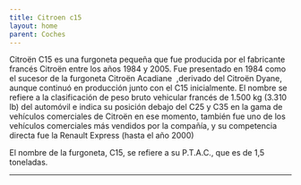 ```yaml
---
title: Citroen c15
layout: home
parent: Coches
---
```


Citroën C15 es una furgoneta pequeña que fue producida por el fabricante francés Citroën entre los años 1984 y 2005. Fue presentado en 1984 como el sucesor de la furgoneta Citroën Acadiane ​ ,derivado del Citroën Dyane, aunque continuó en producción junto con el C15 inicialmente. El nombre se refiere a la clasificación de peso bruto vehicular francés de 1.500 kg (3.310 lb) del automóvil e indica su posición debajo del C25 y C35 en la gama de vehículos comerciales de Citroën en ese momento, también fue uno de los vehículos comerciales más vendidos por la compañía, y su competencia directa fue la Renault Express (hasta el año 2000)

El nombre de la furgoneta, C15, se refiere a su P.T.A.C., que es de 1,5 toneladas.

----

[^1]: [It can take up to 10 minutes for changes to your site to publish after you push the changes to GitHub](https://docs.github.com/en/pages/setting-up-a-github-pages-site-with-jekyll/creating-a-github-pages-site-with-jekyll#creating-your-site).

[Just the Docs]: https://just-the-docs.github.io/just-the-docs/
[GitHub Pages]: https://docs.github.com/en/pages
[README]: https://github.com/just-the-docs/just-the-docs-template/blob/main/README.md
[Jekyll]: https://jekyllrb.com
[GitHub Pages / Actions workflow]: https://github.blog/changelog/2022-07-27-github-pages-custom-github-actions-workflows-beta/
[use this template]: https://github.com/just-the-docs/just-the-docs-template/generate
